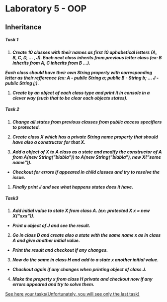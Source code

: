 # Laboratory 5 - OOP


## Inheritance

##### Task 1

1.  _**Create 10 classes with their names as first 10 aphabetical letters (A, B, C, D, ... , J).
Each next class inherits from previous letter class (ex: B inherits from A, C inherits from B ...).**_

_**Each class should have their own String property with corresponding letter as their refference (ex: A - public String a; public B - String b; ... J - public String j;).**_

1.  _**Create by an object of each class type and print it in console in a clever way (such that to be clear each objects states).**_


##### Task 2

1. _**Change all states from previous classes from public access specifiers to protected.**_

1. _**Create class X which has a private String name property that should have also a constructor for that X.**_

1. _**Add a object of X to A class as a state and modify the constructor of A from A(new String("blabla")) to A(new String("blabla"), new X("some name")).**_

* _**Checkout for errors if appeared in child classes and try to resolve the issue.**_

1. _**Finally print J and see what happens states does it have.**_


##### Task3

1. _**Add initial value to state X from class A. (ex: protected X x = new X("xxx")).**_

* _**Print a object of J and see the result.**_

2. _**Go in class D and create also a state with the same name x as in class A and give another initial value.**_

* _**Print the result and checkout if any changes.**_

3. _**Now do the same in class H and add to a state x another initial value.**_

* _**Chackout again if any changes when printing object of class J.**_

4. **_Make the property x from class H private and checkout now if any errors appeared and try to solve them._**

[See here your tasks(Unfortunately, you will see only the last task)](https://github.com/MaryMN/oop/tree/master/lab5/src/lab5)
